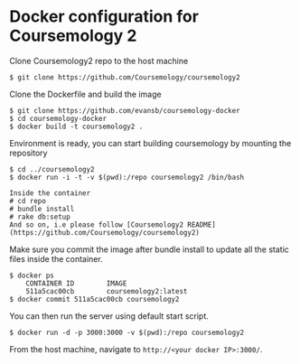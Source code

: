 
# Docker configuration for Coursemology 2

Clone Coursemology2 repo to the host machine

    $ git clone https://github.com/Coursemology/coursemology2

Clone the Dockerfile and build the image

    $ git clone https://github.com/evansb/coursemology-docker
    $ cd coursemology-docker
    $ docker build -t coursemology2 .

Environment is ready, you can start building coursemology by mounting the repository

    $ cd ../coursemology2
    $ docker run -i -t -v $(pwd):/repo coursemology2 /bin/bash

    Inside the container
    # cd repo
    # bundle install
    # rake db:setup
    And so on, i.e please follow [Coursemology2 README](https://github.com/Coursemology/coursemology2)

Make sure you commit the image after bundle install to update all the static files inside the container.

    $ docker ps
        CONTAINER ID        IMAGE
        511a5cac00cb        coursemology2:latest
    $ docker commit 511a5cac00cb coursemology2

You can then run the server using default start script.

    $ docker run -d -p 3000:3000 -v $(pwd):/repo coursemology2
    
From the host machine, navigate to `http://<your docker IP>:3000/`.